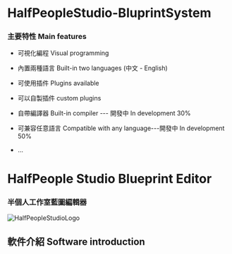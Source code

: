 # HalfPeopleStudio-BluprintSystem
### 主要特性  Main features

- 可視化編程            Visual programming
- 內置兩種語言         Built-in two languages (中文 - English)
- 可使用插件             Plugins available
- 可以自製插件          custom plugins

- 自帶編譯器             Built-in compiler  --- 開發中 In development 30%
- 可兼容任意語言      Compatible with any language---開發中 In development 50%
- ... 

# HalfPeople Studio Blueprint Editor
### 半個人工作室藍圖編輯器

![HalfPeopleStudioLogo](mf_file/aaaat.png)


## 軟件介紹  Software introduction

